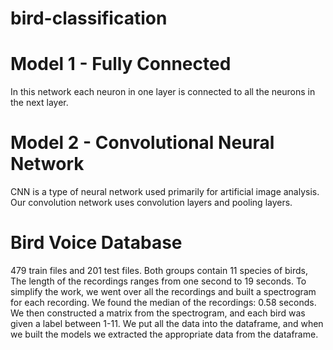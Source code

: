 # bird-classification
# Model 1 - Fully Connected
In this network each neuron in one layer is connected to all the neurons in the next layer.

# Model 2 - Convolutional Neural Network
CNN is a type of neural network used primarily for artificial image analysis.
Our convolution network uses convolution layers and pooling layers. 

# Bird Voice Database 
479 train files and 201 test files.
Both groups contain 11 species of birds,
The length of the recordings ranges from one second to 19 seconds.
To simplify the work, we went over all the recordings and built a spectrogram for each recording. We found the median of the recordings: 0.58 seconds.
We then constructed a matrix from the spectrogram, and each bird was given a label between 1-11. We put all the data into the dataframe, and when we built the models we extracted the appropriate data from the dataframe.

